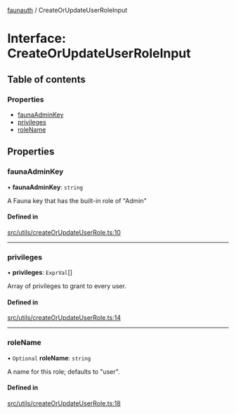 [faunauth](../index.md) / CreateOrUpdateUserRoleInput

# Interface: CreateOrUpdateUserRoleInput

## Table of contents

### Properties

- [faunaAdminKey](CreateOrUpdateUserRoleInput.md#faunaadminkey)
- [privileges](CreateOrUpdateUserRoleInput.md#privileges)
- [roleName](CreateOrUpdateUserRoleInput.md#rolename)

## Properties

### faunaAdminKey

• **faunaAdminKey**: `string`

A Fauna key that has the built-in role of "Admin"

#### Defined in

[src/utils/createOrUpdateUserRole.ts:10](https://github.com/alexnitta/faunauth/blob/f5a1862/src/utils/createOrUpdateUserRole.ts#L10)

___

### privileges

• **privileges**: `ExprVal`[]

Array of privileges to grant to every user.

#### Defined in

[src/utils/createOrUpdateUserRole.ts:14](https://github.com/alexnitta/faunauth/blob/f5a1862/src/utils/createOrUpdateUserRole.ts#L14)

___

### roleName

• `Optional` **roleName**: `string`

A name for this role; defaults to "user".

#### Defined in

[src/utils/createOrUpdateUserRole.ts:18](https://github.com/alexnitta/faunauth/blob/f5a1862/src/utils/createOrUpdateUserRole.ts#L18)
